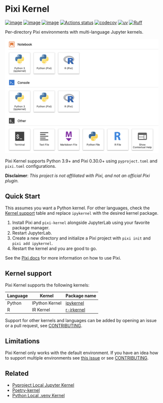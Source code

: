 # Pixi Kernel

[![image](https://img.shields.io/pypi/v/pixi-kernel)](https://pypi.python.org/pypi/pixi-kernel)
[![image](https://img.shields.io/pypi/l/pixi-kernel)](https://pypi.python.org/pypi/pixi-kernel)
[![image](https://img.shields.io/pypi/pyversions/pixi-kernel)](https://pypi.python.org/pypi/pixi-kernel)
[![Actions status](https://github.com/renan-r-santos/pixi-kernel/actions/workflows/ci.yml/badge.svg)](https://github.com/renan-r-santos/pixi-kernel/actions)
[![codecov](https://codecov.io/gh/renan-r-santos/pixi-kernel/graph/badge.svg?token=7PCsXpsYSH)](https://codecov.io/gh/renan-r-santos/pixi-kernel)
[![uv](https://img.shields.io/endpoint?url=https://raw.githubusercontent.com/astral-sh/uv/main/assets/badge/v0.json)](https://github.com/astral-sh/uv)
[![Ruff](https://img.shields.io/endpoint?url=https://raw.githubusercontent.com/astral-sh/ruff/main/assets/badge/v2.json)](https://github.com/astral-sh/ruff)

Per-directory Pixi environments with multi-language Jupyter kernels.

<!--- TODO: add theme selector when supported on PyPI https://github.com/pypi/warehouse/issues/11251 -->

![JupyterLab launcher screen showing Pixi Kernel](https://raw.githubusercontent.com/renan-r-santos/pixi-kernel/main/assets/launch-light.png)

Pixi Kernel supports Python 3.9+ and Pixi 0.30.0+ using `pyproject.toml` and `pixi.toml` configurations.

**Disclaimer**: _This project is not affiliated with Pixi, and not an official Pixi plugin._

## Quick Start

This assumes you want a Python kernel. For other languages, check the [Kernel
support](#kernel-support) table and replace `ipykernel` with the desired kernel package.

1. Install Pixi and `pixi-kernel` alongside JupyterLab using your favorite package manager.
2. Restart JupyterLab.
3. Create a new directory and initialize a Pixi project with `pixi init` and `pixi add ipykernel`.
4. Restart the kernel and you are good to go.

See the [Pixi docs](https://pixi.sh/latest/) for more information on how to use Pixi.

## Kernel support

Pixi Kernel supports the following kernels:

| Language | Kernel         | Package name                                       |
| -------- | -------------- | -------------------------------------------------- |
| Python   | IPython Kernel | [ipykernel](https://github.com/ipython/ipykernel)  |
| R        | IR Kernel      | [r-irkernel](https://github.com/IRkernel/IRkernel) |

Support for other kernels and languages can be added by opening an issue or a pull request, see
[CONTRIBUTING](CONTRIBUTING.md#adding-support-for-new-kernels).

## Limitations

Pixi Kernel only works with the default environment. If you have an idea how to support multiple
environments see [this issue](https://github.com/renan-r-santos/pixi-kernel/issues/20) or see
[CONTRIBUTING](CONTRIBUTING.md#adding-support-for-new-kernels).

## Related

- [Pyproject Local Jupyter Kernel](https://github.com/bluss/pyproject-local-kernel)
- [Poetry-kernel](https://github.com/pathbird/poetry-kernel)
- [Python Local .venv Kernel](https://github.com/goerz/python-localvenv-kernel)
